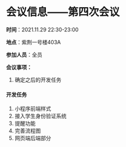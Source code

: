 # 会议信息——第四次会议

**时间**：2021.11.29   22:30-23:00

**地点**：紫荆一号楼403A

**参加人员**：全员

**会议事项：**

1. 确定之后的开发任务



#### 开发任务

1. 小程序前端样式
2. 接入学生身份验证系统
2. 提醒功能
3. 完善流程图
4. 网页端后端部分

